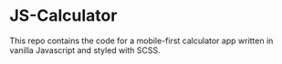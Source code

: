 # JS-Calculator

This repo contains the code for a mobile-first calculator app written in vanilla Javascript and styled with SCSS.